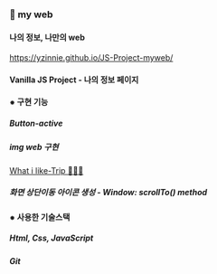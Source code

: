  <h3>🧸 my web</h3>
                <h4>나의 정보, 나만의 web</h4>
                <a href="https://yzinnie.github.io/JS-Project-myweb/">
                  https://yzinnie.github.io/JS-Project-myweb/
                  <br />
                </a>
                <h4> Vanilla JS Project - 나의 정보 페이지</h4>
                <h4> ⁕ 구현 기능 </h4>
            <h5>Button-active</h5>
                    <h5>img web 구현</h5>
                      <a href="[photos/photo.html](https://yzinnie.github.io/JS-Project-myweb/photos/photo.html)"> What i like-Trip 🏄🏻‍♀</a>
                 <h5>화면 상단이동 아이콘 생성 - Window: scrollTo() method<h5>     
                <h4> ⁕ 사용한 기술스택</h4>
                  <h5>Html, Css, JavaScript</h5>
                  <h5>Git</h5>
  
